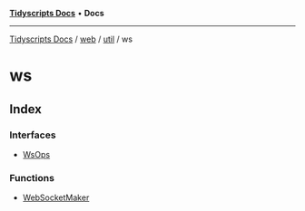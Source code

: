 [**Tidyscripts Docs**](../../../../../../README.md) • **Docs**

***

[Tidyscripts Docs](../../../../../../globals.md) / [web](../../../../README.md) / [util](../../README.md) / ws

# ws

## Index

### Interfaces

- [WsOps](interfaces/WsOps.md)

### Functions

- [WebSocketMaker](functions/WebSocketMaker.md)
